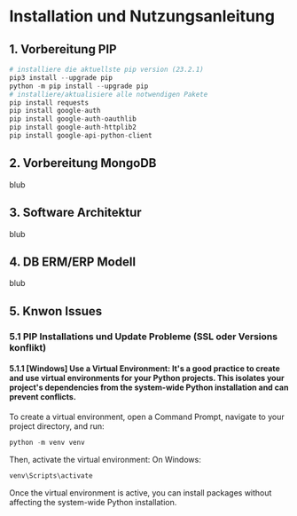 # Installation und Nutzungsanleitung

## 1. Vorbereitung PIP

```python
# installiere die aktuellste pip version (23.2.1)
pip3 install --upgrade pip
python -m pip install --upgrade pip
# installiere/aktualisiere alle notwendigen Pakete
pip install requests
pip install google-auth
pip install google-auth-oauthlib
pip install google-auth-httplib2
pip install google-api-python-client
```

## 2. Vorbereitung MongoDB
blub

## 3. Software Architektur
blub

## 4. DB ERM/ERP Modell
blub

## 5. Knwon Issues

### 5.1 PIP Installations und Update Probleme (SSL oder Versions konflikt)

#### 5.1.1 [Windows] Use a Virtual Environment: It's a good practice to create and use virtual environments for your Python projects. This isolates your project's dependencies from the system-wide Python installation and can prevent conflicts.

To create a virtual environment, open a Command Prompt, navigate to your project directory, and run:

```python
python -m venv venv
```
Then, activate the virtual environment:
On Windows:

```python
venv\Scripts\activate
```
Once the virtual environment is active, you can install packages without affecting the system-wide Python installation.